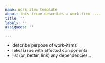 ```yaml
---
name: Work item template
about: This issue describes a work-item ....
title: ''
labels: ''
assignees: ''

---
```


- describe purpose of work-items
- label issue with affected components
- list (or, better, link) any dependencies ..

